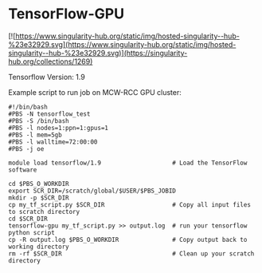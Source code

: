 # TensorFlow-GPU
[![https://www.singularity-hub.org/static/img/hosted-singularity--hub-%23e32929.svg](https://www.singularity-hub.org/static/img/hosted-singularity--hub-%23e32929.svg)](https://singularity-hub.org/collections/1269)

Tensorflow Version: 1.9

Example script to run job on MCW-RCC GPU cluster:
```
#!/bin/bash
#PBS -N tensorflow_test
#PBS -S /bin/bash
#PBS -l nodes=1:ppn=1:gpus=1
#PBS -l mem=5gb
#PBS -l walltime=72:00:00
#PBS -j oe

module load tensorflow/1.9                    # Load the TensorFlow software

cd $PBS_O_WORKDIR
export SCR_DIR=/scratch/global/$USER/$PBS_JOBID
mkdir -p $SCR_DIR
cp my_tf_script.py $SCR_DIR                   # Copy all input files to scratch directory
cd $SCR_DIR
tensorflow-gpu my_tf_script.py >> output.log  # run your tensorflow python script
cp -R output.log $PBS_O_WORKDIR               # Copy output back to working directory
rm -rf $SCR_DIR                               # Clean up your scratch directory
```
